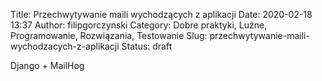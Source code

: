 Title: Przechwytywanie maili wychodzących z aplikacji
Date: 2020-02-18 13:37
Author: filipgorczynski
Category: Dobre praktyki, Luźne, Programowanie, Rozwiązania, Testowanie
Slug: przechwytywanie-maili-wychodzacych-z-aplikacji
Status: draft

Django + MailHog
